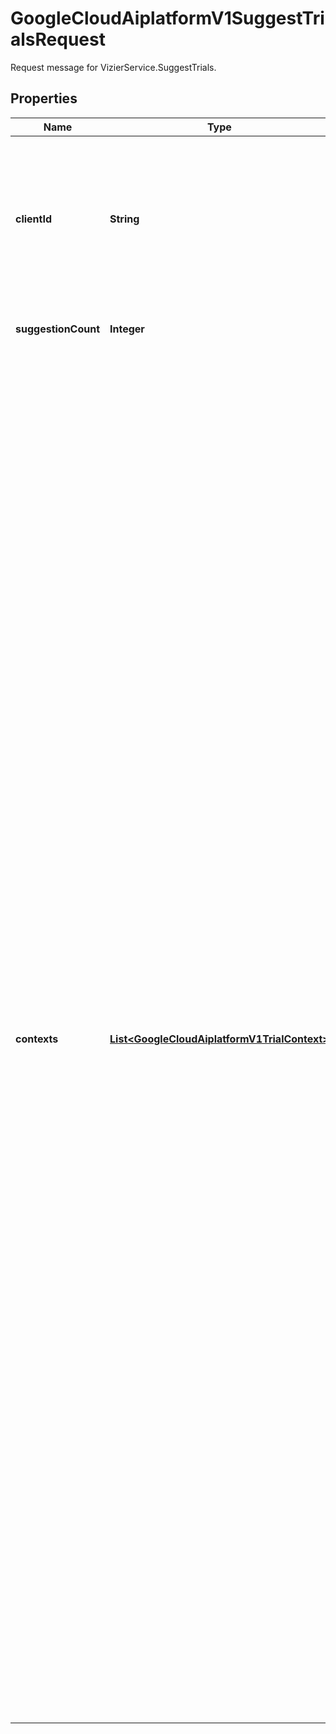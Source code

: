 

# GoogleCloudAiplatformV1SuggestTrialsRequest

Request message for VizierService.SuggestTrials.

## Properties

| Name | Type | Description | Notes |
|------------ | ------------- | ------------- | -------------|
|**clientId** | **String** | Required. The identifier of the client that is requesting the suggestion. If multiple SuggestTrialsRequests have the same &#x60;client_id&#x60;, the service will return the identical suggested Trial if the Trial is pending, and provide a new Trial if the last suggested Trial was completed. |  [optional] |
|**suggestionCount** | **Integer** | Required. The number of suggestions requested. It must be positive. |  [optional] |
|**contexts** | [**List&lt;GoogleCloudAiplatformV1TrialContext&gt;**](GoogleCloudAiplatformV1TrialContext.md) | Optional. This allows you to specify the \&quot;context\&quot; for a Trial; a context is a slice (a subspace) of the search space. Typical uses for contexts: 1) You are using Vizier to tune a server for best performance, but there&#39;s a strong weekly cycle. The context specifies the day-of-week. This allows Tuesday to generalize from Wednesday without assuming that everything is identical. 2) Imagine you&#39;re optimizing some medical treatment for people. As they walk in the door, you know certain facts about them (e.g. sex, weight, height, blood-pressure). Put that information in the context, and Vizier will adapt its suggestions to the patient. 3) You want to do a fair A/B test efficiently. Specify the \&quot;A\&quot; and \&quot;B\&quot; conditions as contexts, and Vizier will generalize between \&quot;A\&quot; and \&quot;B\&quot; conditions. If they are similar, this will allow Vizier to converge to the optimum faster than if \&quot;A\&quot; and \&quot;B\&quot; were separate Studies. NOTE: You can also enter contexts as REQUESTED Trials, e.g. via the CreateTrial() RPC; that&#39;s the asynchronous option where you don&#39;t need a close association between contexts and suggestions. NOTE: All the Parameters you set in a context MUST be defined in the Study. NOTE: You must supply 0 or $suggestion_count contexts. If you don&#39;t supply any contexts, Vizier will make suggestions from the full search space specified in the StudySpec; if you supply a full set of context, each suggestion will match the corresponding context. NOTE: A Context with no features set matches anything, and allows suggestions from the full search space. NOTE: Contexts MUST lie within the search space specified in the StudySpec. It&#39;s an error if they don&#39;t. NOTE: Contexts preferentially match ACTIVE then REQUESTED trials before new suggestions are generated. NOTE: Generation of suggestions involves a match between a Context and (optionally) a REQUESTED trial; if that match is not fully specified, a suggestion will be geneated in the merged subspace. |  [optional] |



